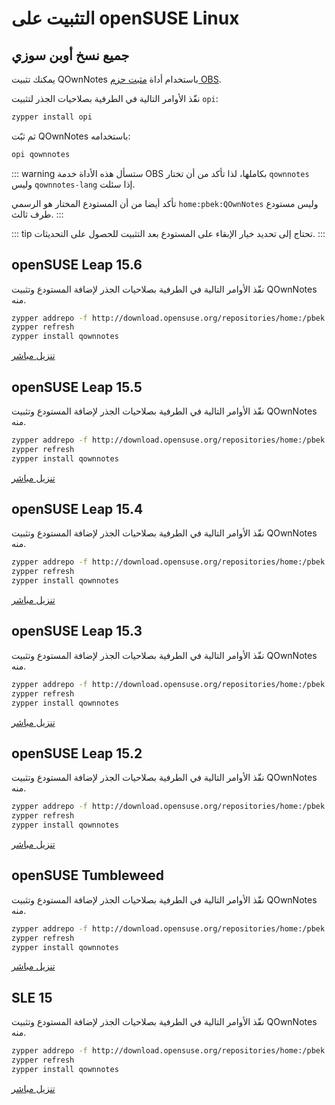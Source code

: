 # التثبيت على openSUSE Linux

<installation-opensuse/>

<!-- <Content :page-key="getPageKey($site.pages, '/installation/ubuntu.md')" /> -->


## جميع نسخ أوبن سوزي

يمكنك تثبيت QOwnNotes باستخدام أداة [مثبت حزم OBS](https://github.com/openSUSE/opi).

نفّذ الأوامر التالية في الطرفية بصلاحيات الجذر لتثبيت `opi`:

```bash
zypper install opi
```

ثم ثبّت QOwnNotes باستخدامه:

```bash
opi qownnotes
```

::: warning
ستسأل هذه الأداة خدمة OBS بكاملها، لذا تأكد من أن تختار `qownnotes` وليس `qownnotes-lang` إذا سئلت.

تأكد أيضا من أن المستودع المختار هو الرسمي `home:pbek:QOwnNotes` وليس مستودع طرف ثالث.
:::

::: tip
تحتاج إلى تحديد خيار الإبقاء على المستودع بعد التثبيت للحصول على التحديثات.
:::

## openSUSE Leap 15.6

نفّذ الأوامر التالية في الطرفية بصلاحيات الجذر لإضافة المستودع وتثبيت QOwnNotes منه.

```bash
zypper addrepo -f http://download.opensuse.org/repositories/home:/pbek:/QOwnNotes/15.6/home:pbek:QOwnNotes.repo
zypper refresh
zypper install qownnotes
```

[تنزيل مباشر](https://download.opensuse.org/repositories/home:/pbek:/QOwnNotes/15.6)

## openSUSE Leap 15.5

نفّذ الأوامر التالية في الطرفية بصلاحيات الجذر لإضافة المستودع وتثبيت QOwnNotes منه.

```bash
zypper addrepo -f http://download.opensuse.org/repositories/home:/pbek:/QOwnNotes/15.5/home:pbek:QOwnNotes.repo
zypper refresh
zypper install qownnotes
```

[تنزيل مباشر](https://download.opensuse.org/repositories/home:/pbek:/QOwnNotes/15.5)

## openSUSE Leap 15.4

نفّذ الأوامر التالية في الطرفية بصلاحيات الجذر لإضافة المستودع وتثبيت QOwnNotes منه.

```bash
zypper addrepo -f http://download.opensuse.org/repositories/home:/pbek:/QOwnNotes/15.4/home:pbek:QOwnNotes.repo
zypper refresh
zypper install qownnotes
```

[تنزيل مباشر](https://download.opensuse.org/repositories/home:/pbek:/QOwnNotes/15.4)

## openSUSE Leap 15.3

نفّذ الأوامر التالية في الطرفية بصلاحيات الجذر لإضافة المستودع وتثبيت QOwnNotes منه.

```bash
zypper addrepo -f http://download.opensuse.org/repositories/home:/pbek:/QOwnNotes/openSUSE_Leap_15.3/home:pbek:QOwnNotes.repo
zypper refresh
zypper install qownnotes
```

[تنزيل مباشر](https://download.opensuse.org/repositories/home:/pbek:/QOwnNotes/openSUSE_Leap_15.3)

## openSUSE Leap 15.2

نفّذ الأوامر التالية في الطرفية بصلاحيات الجذر لإضافة المستودع وتثبيت QOwnNotes منه.

```bash
zypper addrepo -f http://download.opensuse.org/repositories/home:/pbek:/QOwnNotes/openSUSE_Leap_15.2/home:pbek:QOwnNotes.repo
zypper refresh
zypper install qownnotes
```

[تنزيل مباشر](https://download.opensuse.org/repositories/home:/pbek:/QOwnNotes/openSUSE_Leap_15.2)

## openSUSE Tumbleweed

نفّذ الأوامر التالية في الطرفية بصلاحيات الجذر لإضافة المستودع وتثبيت QOwnNotes منه.

```bash
zypper addrepo -f http://download.opensuse.org/repositories/home:/pbek:/QOwnNotes/openSUSE_Tumbleweed/home:pbek:QOwnNotes.repo
zypper refresh
zypper install qownnotes
```

[تنزيل مباشر](https://download.opensuse.org/repositories/home:/pbek:/QOwnNotes/openSUSE_Tumbleweed)

## SLE 15

نفّذ الأوامر التالية في الطرفية بصلاحيات الجذر لإضافة المستودع وتثبيت QOwnNotes منه.

```bash
zypper addrepo -f http://download.opensuse.org/repositories/home:/pbek:/QOwnNotes/SLE_15/home:pbek:QOwnNotes.repo
zypper refresh
zypper install qownnotes
```

[تنزيل مباشر](https://download.opensuse.org/repositories/home:/pbek:/QOwnNotes/SLE_15)
